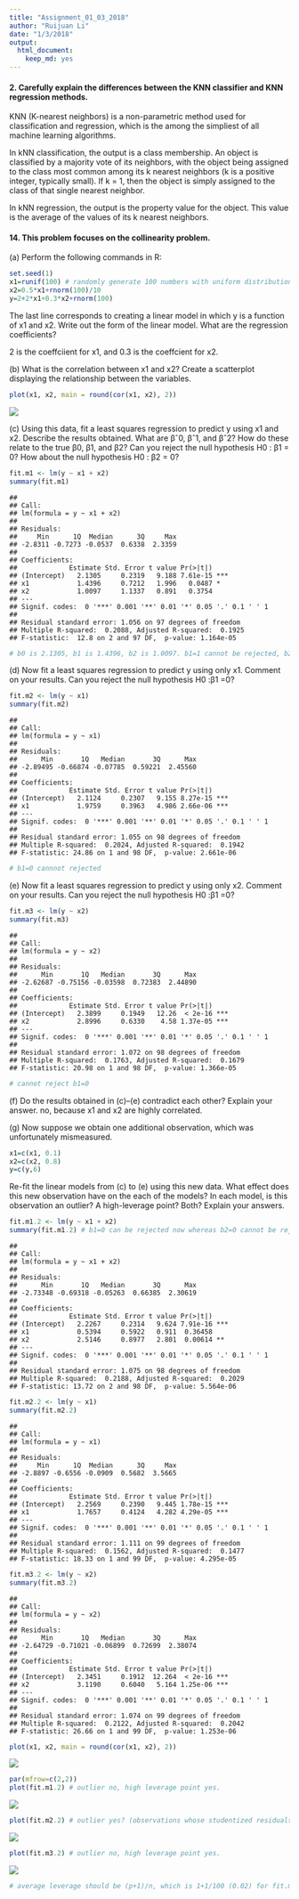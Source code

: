 ```yaml
---
title: "Assignment_01_03_2018"
author: "Ruijuan Li"
date: "1/3/2018"
output: 
  html_document: 
    keep_md: yes
---
```


#### 2. Carefully explain the differences between the KNN classifier and KNN regression methods.

KNN (K-nearest neighbors) is a non-parametric method used for classification and regression, which is the among the simpliest of all machine learning algorithms.  

In kNN classification, the output is a class membership. An object is classified by a majority vote of its neighbors, with the object being assigned to the class most common among its k nearest neighbors (k is a positive integer, typically small). If k = 1, then the object is simply assigned to the class of that single nearest neighbor. 

In kNN regression, the output is the property value for the object. This value is the average of the values of its k nearest neighbors.

#### 14. This problem focuses on the collinearity problem.

(a) Perform the following commands in R:


```r
set.seed(1)
x1=runif(100) # randomly generate 100 numbers with uniform distribution with min of 0 and max of 1
x2=0.5*x1+rnorm(100)/10 
y=2+2*x1+0.3*x2+rnorm(100) 
```

The last line corresponds to creating a linear model in which y is a function of x1 and x2. Write out the form of the linear model. What are the regression coefficients?

2 is the coeffciient for x1, and 0.3 is the coeffcient for x2.

(b) What is the correlation between x1 and x2? Create a scatterplot displaying the relationship between the variables.


```r
plot(x1, x2, main = round(cor(x1, x2), 2))
```

![](Assignment_01_03_2018_files/figure-html/unnamed-chunk-2-1.png)<!-- -->

(c) Using this data, fit a least squares regression to predict y using x1 and x2. Describe the results obtained. What are βˆ0, βˆ1, and βˆ2? How do these relate to the true β0, β1, and β2? Can you reject the null hypothesis H0 : β1 = 0? How about the null hypothesis H0 : β2 = 0?


```r
fit.m1 <- lm(y ~ x1 + x2)
summary(fit.m1)
```

```
## 
## Call:
## lm(formula = y ~ x1 + x2)
## 
## Residuals:
##     Min      1Q  Median      3Q     Max 
## -2.8311 -0.7273 -0.0537  0.6338  2.3359 
## 
## Coefficients:
##             Estimate Std. Error t value Pr(>|t|)    
## (Intercept)   2.1305     0.2319   9.188 7.61e-15 ***
## x1            1.4396     0.7212   1.996   0.0487 *  
## x2            1.0097     1.1337   0.891   0.3754    
## ---
## Signif. codes:  0 '***' 0.001 '**' 0.01 '*' 0.05 '.' 0.1 ' ' 1
## 
## Residual standard error: 1.056 on 97 degrees of freedom
## Multiple R-squared:  0.2088,	Adjusted R-squared:  0.1925 
## F-statistic:  12.8 on 2 and 97 DF,  p-value: 1.164e-05
```

```r
# b0 is 2.1305, b1 is 1.4396, b2 is 1.0097. b1=1 cannot be rejected, b2=0 can be rejected. 
```

(d) Now fit a least squares regression to predict y using only x1. Comment on your results. Can you reject the null hypothesis H0 :β1 =0?


```r
fit.m2 <- lm(y ~ x1)
summary(fit.m2)
```

```
## 
## Call:
## lm(formula = y ~ x1)
## 
## Residuals:
##      Min       1Q   Median       3Q      Max 
## -2.89495 -0.66874 -0.07785  0.59221  2.45560 
## 
## Coefficients:
##             Estimate Std. Error t value Pr(>|t|)    
## (Intercept)   2.1124     0.2307   9.155 8.27e-15 ***
## x1            1.9759     0.3963   4.986 2.66e-06 ***
## ---
## Signif. codes:  0 '***' 0.001 '**' 0.01 '*' 0.05 '.' 0.1 ' ' 1
## 
## Residual standard error: 1.055 on 98 degrees of freedom
## Multiple R-squared:  0.2024,	Adjusted R-squared:  0.1942 
## F-statistic: 24.86 on 1 and 98 DF,  p-value: 2.661e-06
```

```r
# b1=0 cannnot rejected 
```

(e) Now fit a least squares regression to predict y using only x2. Comment on your results. Can you reject the null hypothesis H0 :β1 =0?


```r
fit.m3 <- lm(y ~ x2)
summary(fit.m3)
```

```
## 
## Call:
## lm(formula = y ~ x2)
## 
## Residuals:
##      Min       1Q   Median       3Q      Max 
## -2.62687 -0.75156 -0.03598  0.72383  2.44890 
## 
## Coefficients:
##             Estimate Std. Error t value Pr(>|t|)    
## (Intercept)   2.3899     0.1949   12.26  < 2e-16 ***
## x2            2.8996     0.6330    4.58 1.37e-05 ***
## ---
## Signif. codes:  0 '***' 0.001 '**' 0.01 '*' 0.05 '.' 0.1 ' ' 1
## 
## Residual standard error: 1.072 on 98 degrees of freedom
## Multiple R-squared:  0.1763,	Adjusted R-squared:  0.1679 
## F-statistic: 20.98 on 1 and 98 DF,  p-value: 1.366e-05
```

```r
# cannot reject b1=0
```

(f) Do the results obtained in (c)–(e) contradict each other? Explain your answer.
no, because x1 and x2 are highly correlated. 

(g) Now suppose we obtain one additional observation, which was unfortunately mismeasured.


```r
x1=c(x1, 0.1) 
x2=c(x2, 0.8) 
y=c(y,6)
```

Re-fit the linear models from (c) to (e) using this new data. What effect does this new observation have on the each of the models? In each model, is this observation an outlier? A high-leverage point? Both? Explain your answers. 


```r
fit.m1.2 <- lm(y ~ x1 + x2)
summary(fit.m1.2) # b1=0 can be rejected now whereas b2=0 cannot be rejected, which are different fromt the 1st fit when the new data points were not added. 
```

```
## 
## Call:
## lm(formula = y ~ x1 + x2)
## 
## Residuals:
##      Min       1Q   Median       3Q      Max 
## -2.73348 -0.69318 -0.05263  0.66385  2.30619 
## 
## Coefficients:
##             Estimate Std. Error t value Pr(>|t|)    
## (Intercept)   2.2267     0.2314   9.624 7.91e-16 ***
## x1            0.5394     0.5922   0.911  0.36458    
## x2            2.5146     0.8977   2.801  0.00614 ** 
## ---
## Signif. codes:  0 '***' 0.001 '**' 0.01 '*' 0.05 '.' 0.1 ' ' 1
## 
## Residual standard error: 1.075 on 98 degrees of freedom
## Multiple R-squared:  0.2188,	Adjusted R-squared:  0.2029 
## F-statistic: 13.72 on 2 and 98 DF,  p-value: 5.564e-06
```

```r
fit.m2.2 <- lm(y ~ x1)
summary(fit.m2.2)
```

```
## 
## Call:
## lm(formula = y ~ x1)
## 
## Residuals:
##     Min      1Q  Median      3Q     Max 
## -2.8897 -0.6556 -0.0909  0.5682  3.5665 
## 
## Coefficients:
##             Estimate Std. Error t value Pr(>|t|)    
## (Intercept)   2.2569     0.2390   9.445 1.78e-15 ***
## x1            1.7657     0.4124   4.282 4.29e-05 ***
## ---
## Signif. codes:  0 '***' 0.001 '**' 0.01 '*' 0.05 '.' 0.1 ' ' 1
## 
## Residual standard error: 1.111 on 99 degrees of freedom
## Multiple R-squared:  0.1562,	Adjusted R-squared:  0.1477 
## F-statistic: 18.33 on 1 and 99 DF,  p-value: 4.295e-05
```

```r
fit.m3.2 <- lm(y ~ x2)
summary(fit.m3.2)
```

```
## 
## Call:
## lm(formula = y ~ x2)
## 
## Residuals:
##      Min       1Q   Median       3Q      Max 
## -2.64729 -0.71021 -0.06899  0.72699  2.38074 
## 
## Coefficients:
##             Estimate Std. Error t value Pr(>|t|)    
## (Intercept)   2.3451     0.1912  12.264  < 2e-16 ***
## x2            3.1190     0.6040   5.164 1.25e-06 ***
## ---
## Signif. codes:  0 '***' 0.001 '**' 0.01 '*' 0.05 '.' 0.1 ' ' 1
## 
## Residual standard error: 1.074 on 99 degrees of freedom
## Multiple R-squared:  0.2122,	Adjusted R-squared:  0.2042 
## F-statistic: 26.66 on 1 and 99 DF,  p-value: 1.253e-06
```

```r
plot(x1, x2, main = round(cor(x1, x2), 2))
```

![](Assignment_01_03_2018_files/figure-html/unnamed-chunk-7-1.png)<!-- -->

```r
par(mfrow=c(2,2))
plot(fit.m1.2) # outlier no, high leverage point yes. 
```

![](Assignment_01_03_2018_files/figure-html/unnamed-chunk-7-2.png)<!-- -->

```r
plot(fit.m2.2) # outlier yes? (observations whose studentized residuals are greater than 3 in absolute value are possible outliers), high leverage point no. 
```

![](Assignment_01_03_2018_files/figure-html/unnamed-chunk-7-3.png)<!-- -->

```r
plot(fit.m3.2) # outlier no, high leverage point yes.  
```

![](Assignment_01_03_2018_files/figure-html/unnamed-chunk-7-4.png)<!-- -->

```r
# average leverage should be (p+1)/n, which is 1+1/100 (0.02) for fit.m2.2 and fit.m3.2, and 0/03 for fit.m1.2. so for fit.m1.2, there is obviously observation with high-leverage. 
```


